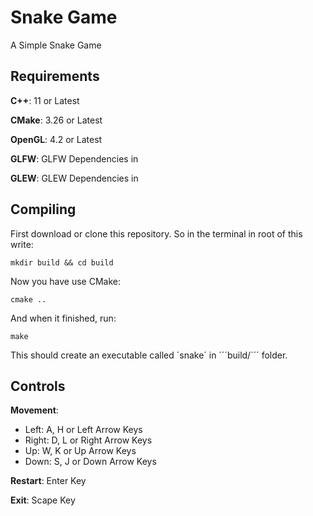 # Snake Game

A Simple Snake Game

## Requirements

**C++**: 11 or Latest

**CMake**: 3.26 or Latest

**OpenGL**: 4.2 or Latest

**GLFW**: GLFW Dependencies in 

**GLEW**: GLEW Dependencies in 

## Compiling

First download or clone this repository. So in the terminal in root of this write:

```shell
mkdir build && cd build
```

Now you have use CMake:

```shell
cmake ..
```

And when it finished, run:

```shell
make
```

This should create an executable called ´snake´ in ´´´build/´´´ folder.

## Controls

**Movement**:

- Left: A, H or Left Arrow Keys
- Right: D, L or Right Arrow Keys
- Up: W, K or Up Arrow Keys
- Down: S, J or Down Arrow Keys

**Restart**: Enter Key

**Exit**: Scape Key
